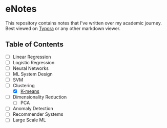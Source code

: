 # eNotes

This repository contains notes that I've written over my academic journey. Best viewed on [Typora](https://typora.io/) or any other markdown viewer.

## Table of Contents

- [ ] Linear Regression
- [ ] Logistic Regression
- [ ] Neural Networks
- [ ] ML System Design
- [ ] SVM
- [ ] Clustering
  - [x] [K-means](./Clustering/K-means.md)
- [ ] Dimensionality Reduction
  - [ ] PCA
- [ ] Anomaly Detection
- [ ] Recommender Systems
- [ ] Large Scale ML